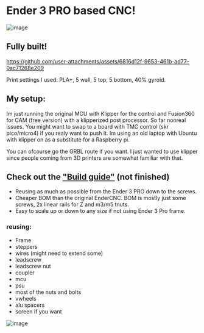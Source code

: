 # Ender 3 PRO based CNC!
![image](https://github.com/user-attachments/assets/df2746be-0fd8-4aa2-b609-81031dc4cfa2)

## Fully built!
https://github.com/user-attachments/assets/6816d12f-9653-461b-ad77-0ac71268e209

Print settings I used: PLA+, 5 wall, 5 top, 5 bottom, 40% gyroid.

## My setup:

Im just running the original MCU with Klipper for the control and Fusion360 for CAM (free version) with a klipperized post processor. So far nonreal issues. You might want to swap to a board with TMC control (skr pico/micro4) if you realy want to push it.  Im using an old laptop with Ubuntu with klipper on as a substitute for a Raspberry pi. 

You can ofcourse go the GRBL route if you want. I just wanted to use klipper since people coming from 3D printers are somewhat familiar with that.

 

## Check out the ["Build guide"](https://github.com/Futtawuh/EnderCNCs/blob/main/Ender3CNC/Manual.md) (not finished) 

- Reusing as much as possible from the Ender 3 PRO down to the screws.
- Cheaper BOM than the original EnderCNC. BOM is mostly just some screws, 2x linear rails for Z and m3/m5 tnuts.
- Easy to scale up or down to any size if not using Ender 3 Pro frame. 

### reusing:
* Frame
* steppers
* wires (might need to extend some)
* leadscrew
* leadscrew nut
* coupler
* mcu
* psu
* most of the nuts and bolts
* vwheels
* alu spacers
* screen if you want

![image](https://github.com/user-attachments/assets/43854a83-0945-4e80-aa53-9ccf8a7e4b0b)




